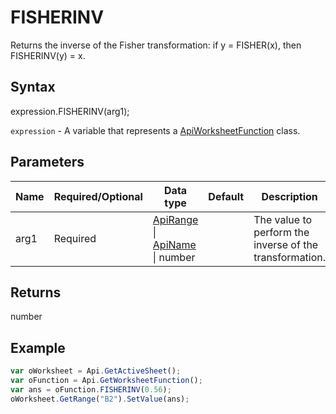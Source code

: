 # FISHERINV

Returns the inverse of the Fisher transformation: if y = FISHER(x), then FISHERINV(y) = x.

## Syntax

expression.FISHERINV(arg1);

`expression` - A variable that represents a [ApiWorksheetFunction](../ApiWorksheetFunction.md) class.

## Parameters

| **Name** | **Required/Optional** | **Data type** | **Default** | **Description** |
| ------------- | ------------- | ------------- | ------------- | ------------- |
| arg1 | Required | [ApiRange](../../ApiRange/ApiRange.md) &#124; [ApiName](../../ApiName/ApiName.md) &#124; number |  | The value to perform the inverse of the transformation. |

## Returns

number

## Example



```javascript
var oWorksheet = Api.GetActiveSheet();
var oFunction = Api.GetWorksheetFunction();
var ans = oFunction.FISHERINV(0.56);
oWorksheet.GetRange("B2").SetValue(ans);



```

